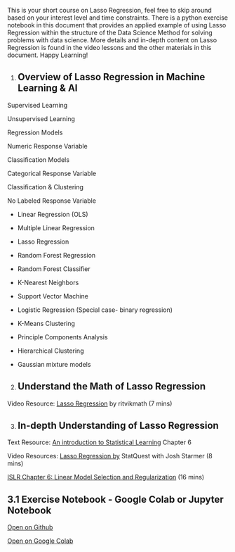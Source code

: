 
This is your short course on Lasso Regression, feel free to skip around based on your interest level and time constraints. There is a python exercise notebook in this document that provides an applied example of using Lasso Regression within the structure of the Data Science Method for solving problems with data science. More details and in-depth content on Lasso Regression is found in the video lessons and the other materials in this document. Happy Learning!

1.  ## Overview of Lasso Regression in Machine Learning & AI
    

  

Supervised Learning

Unsupervised Learning

Regression Models

Numeric Response Variable

Classification Models

Categorical Response Variable

Classification & Clustering

No Labeled Response Variable

-   Linear Regression (OLS)
    
-   Multiple Linear Regression
    
-   Lasso Regression
    
-   Random Forest Regression
    

-   Random Forest Classifier
    
-   K-Nearest Neighbors
    
-   Support Vector Machine
    
-   Logistic Regression (Special case- binary regression)
    

-   K-Means Clustering
    
-   Principle Components Analysis
    
-   Hierarchical Clustering
    
-   Gaussian mixture models
    

  

2.  ## Understand the Math of Lasso Regression
    

  

Video Resource: [Lasso Regression](https://www.youtube.com/watch?v=jbwSCwoT51M) by ritvikmath (7 mins)

3.  ## In-depth Understanding of Lasso Regression
    

Text Resource: [An introduction to Statistical Learning](http://faculty.marshall.usc.edu/gareth-james/ISL/ISLR%20Seventh%20Printing.pdf) Chapter 6

  

Video Resources: [Lasso Regression by](https://www.youtube.com/watch?v=NGf0voTMlcs) StatQuest with Josh Starmer (8 mins)

  

[ISLR Chapter 6: Linear Model Selection and Regularization](https://www.youtube.com/playlist?list=PL5-da3qGB5IB-Xdpj_uXJpLGiRfv9UVXI) (16 mins)

## 3.1 Exercise Notebook - Google Colab or Jupyter Notebook

[Open on Github](http://answerkeys/COVID19_GuidedCapstoneStep4andStep5_AnswerKey.ipynb)

[Open on Google Colab](https://colab.research.google.com/github/AVJdataminer/COVID19_GC/blob/master/COVID19_GuidedCapstoneStep4andStep5_AnswerKey.ipynb)
<!--stackedit_data:
eyJoaXN0b3J5IjpbMTMyODk3NTAzMV19
-->